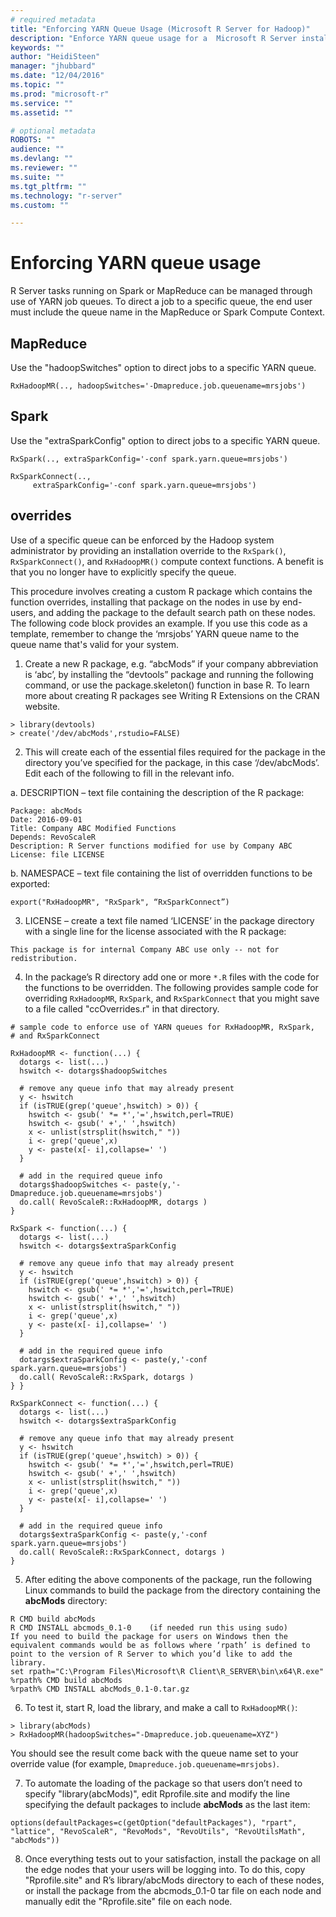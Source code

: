 ```yaml
---
# required metadata
title: "Enforcing YARN Queue Usage (Microsoft R Server for Hadoop)"
description: "Enforce YARN queue usage for a  Microsoft R Server installation on a Hadoop cluster."
keywords: ""
author: "HeidiSteen"
manager: "jhubbard"
ms.date: "12/04/2016"
ms.topic: ""
ms.prod: "microsoft-r"
ms.service: ""
ms.assetid: ""

# optional metadata
ROBOTS: ""
audience: ""
ms.devlang: ""
ms.reviewer: ""
ms.suite: ""
ms.tgt_pltfrm: ""
ms.technology: "r-server"
ms.custom: ""

---
```

# Enforcing YARN queue usage

R Server tasks running on Spark or MapReduce can be managed through use of YARN job queues. To direct a job to a specific queue, the end user must include the queue name in the MapReduce or Spark Compute Context.

## MapReduce
Use the "hadoopSwitches" option to direct jobs to a specific YARN queue.
````
RxHadoopMR(.., hadoopSwitches='-Dmapreduce.job.queuename=mrsjobs')
````
## Spark
Use the "extraSparkConfig" option to direct jobs to a specific YARN queue.
````
RxSpark(.., extraSparkConfig='-conf spark.yarn.queue=mrsjobs')

RxSparkConnect(..,
     extraSparkConfig='-conf spark.yarn.queue=mrsjobs')
````

## overrides

Use of a specific queue can be enforced by the Hadoop system administrator by providing an installation override to the `RxSpark()`, `RxSparkConnect()`, and `RxHadoopMR()` compute context functions. A benefit is that you no longer have to explicitly specify the queue.  

This procedure involves creating a custom R package which contains the function overrides, installing that package on the nodes in use by end-users, and adding the package to the default search path on these nodes. The following code block provides an example. If you use this code as a template, remember to change the ‘mrsjobs’ YARN queue name to the queue name that's valid for your system.

1. Create a new R package, e.g. “abcMods” if your company abbreviation is ‘abc’, by installing the “devtools” package and running the following command, or use the package.skeleton() function in base R.  To learn more about creating R packages see Writing R Extensions on the CRAN website.

  ~~~~
  > library(devtools)
  > create('/dev/abcMods',rstudio=FALSE)
   ~~~~

2. This will create each of the essential files required for the package in the directory you’ve specified for the package, in this case ‘/dev/abcMods’.  Edit each of the following to fill in the relevant info.

  a. DESCRIPTION – text file containing the description of the R package:
  ~~~~
  Package: abcMods
  Date: 2016-09-01
  Title: Company ABC Modified Functions
  Depends: RevoScaleR
  Description: R Server functions modified for use by Company ABC
  License: file LICENSE
  ~~~~

  b. NAMESPACE – text file containing the list of overridden functions to be exported:
  ~~~~
  export("RxHadoopMR", "RxSpark", “RxSparkConnect”)
  ~~~~

3. LICENSE – create a text file named ‘LICENSE’ in the package directory with a single line for the license associated with the R package:

  ~~~~
This package is for internal Company ABC use only -- not for redistribution.
  ~~~~

4. In the package’s R directory add one or more `*.R` files with the code for the functions to be overridden. The following provides sample code for overriding `RxHadoopMR`, `RxSpark`, and `RxSparkConnect` that you might save to a file called "ccOverrides.r" in that directory.

  ~~~~
# sample code to enforce use of YARN queues for RxHadoopMR, RxSpark,
# and RxSparkConnect

RxHadoopMR <- function(...) {
    dotargs <- list(...)
    hswitch <- dotargs$hadoopSwitches

    # remove any queue info that may already present
    y <- hswitch
    if (isTRUE(grep('queue',hswitch) > 0)) {
      hswitch <- gsub(' *= *','=',hswitch,perl=TRUE)
      hswitch <- gsub(' +',' ',hswitch)
      x <- unlist(strsplit(hswitch," "))
      i <- grep('queue',x)
      y <- paste(x[- i],collapse=' ')
    } 	

    # add in the required queue info
    dotargs$hadoopSwitches <- paste(y,'-Dmapreduce.job.queuename=mrsjobs')
    do.call( RevoScaleR::RxHadoopMR, dotargs )
}

RxSpark <- function(...) {
    dotargs <- list(...)
    hswitch <- dotargs$extraSparkConfig

    # remove any queue info that may already present
    y <- hswitch
    if (isTRUE(grep('queue',hswitch) > 0)) {
      hswitch <- gsub(' *= *','=',hswitch,perl=TRUE)
      hswitch <- gsub(' +',' ',hswitch)
      x <- unlist(strsplit(hswitch," "))
      i <- grep('queue',x)
      y <- paste(x[- i],collapse=' ')
    }

    # add in the required queue info
    dotargs$extraSparkConfig <- paste(y,'-conf spark.yarn.queue=mrsjobs')
    do.call( RevoScaleR::RxSpark, dotargs )
} }

RxSparkConnect <- function(...) {
    dotargs <- list(...)
    hswitch <- dotargs$extraSparkConfig

    # remove any queue info that may already present
    y <- hswitch
    if (isTRUE(grep('queue',hswitch) > 0)) {
      hswitch <- gsub(' *= *','=',hswitch,perl=TRUE)
      hswitch <- gsub(' +',' ',hswitch)
      x <- unlist(strsplit(hswitch," "))
      i <- grep('queue',x)
      y <- paste(x[- i],collapse=' ')
    }

    # add in the required queue info
    dotargs$extraSparkConfig <- paste(y,'-conf spark.yarn.queue=mrsjobs')
    do.call( RevoScaleR::RxSparkConnect, dotargs )
}
  ~~~~

5. After editing the above components of the package, run the following Linux commands to build the package from the directory containing the **abcMods** directory:

  ~~~~
R CMD build abcMods
R CMD INSTALL abcmods_0.1-0    (if needed run this using sudo)
If you need to build the package for users on Windows then the equivalent commands would be as follows where ‘rpath’ is defined to point to the version of R Server to which you’d like to add the library.  
set rpath="C:\Program Files\Microsoft\R Client\R_SERVER\bin\x64\R.exe"
%rpath% CMD build abcMods
%rpath% CMD INSTALL abcMods_0.1-0.tar.gz
  ~~~~

6. To test it, start R, load the library, and make a call to `RxHadoopMR()`:
  ~~~~
> library(abcMods)
> RxHadoopMR(hadoopSwitches="-Dmapreduce.job.queuename=XYZ")
  ~~~~

You should see the result come back with the queue name set to your override value (for example, `Dmapreduce.job.queuename=mrsjobs)`.

7. To automate the loading of the package so that users don’t need to specify "library(abcMods)", edit Rprofile.site and modify the line specifying the default packages to include **abcMods** as the last item:

  ~~~~
options(defaultPackages=c(getOption("defaultPackages"), "rpart", "lattice", "RevoScaleR", "RevoMods", "RevoUtils", "RevoUtilsMath", "abcMods"))
  ~~~~

8. Once everything tests out to your satisfaction, install the package on all the edge nodes that your users will be logging into. To do this, copy "Rprofile.site" and R’s library/abcMods directory to each of these nodes, or install the package from the abcmods_0.1-0 tar file on each node and manually edit the "Rprofile.site" file on each node.    
